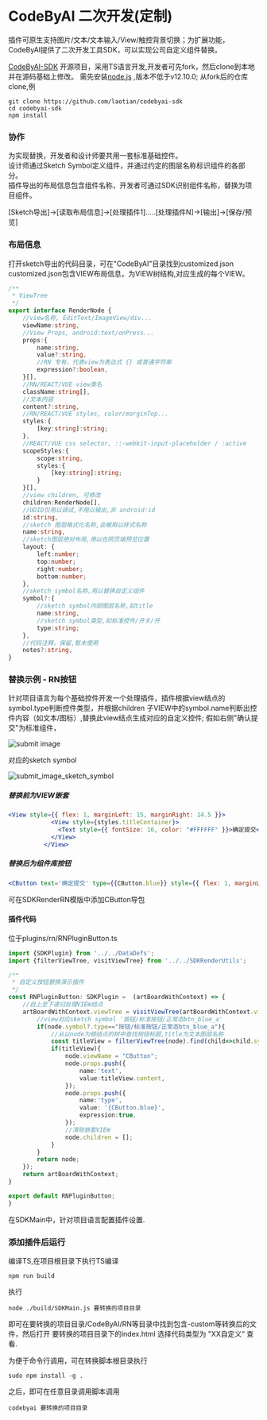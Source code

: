 # CodeByAI 二次开发(定制)
插件可原生支持图片/文本/文本输入/View/触控背景切换；为扩展功能，
CodeByAI提供了二次开发工具SDK，可以实现公司自定义组件替换。

[CodeByAI-SDK](https://github.com/laotian/codebyai-sdk) 开源项目，采用TS语言开发,开发者可先fork，然后clone到本地并在源码基础上修改。
需先安装[node.js](https://nodejs.org/en/) ,版本不低于v12.10.0; 
从fork后的仓库clone,例
```
git clone https://github.com/laotian/codebyai-sdk
cd codebyai-sdk
npm install
```

### 协作
为实现替换，开发者和设计师要共用一套标准基础控件。  
设计师通过Sketch Symbol定义组件，并通过约定的图层名称标识组件的各部分。  
插件导出的布局信息包含组件名称，开发者可通过SDK识别组件名称，替换为项目组件。

[Sketch导出]->[读取布局信息]->[处理插件1].....[处理插件N]->[输出]->[保存/预览]


### 布局信息
打开sketch导出的代码目录，可在"CodeByAI"目录找到customized.json
customized.json包含VIEW布局信息，为VIEW树结构,对应生成的每个VIEW。
```ts
/**
 * ViewTree
 */
export interface RenderNode {
    //view名称, EditText/ImageView/div...
    viewName:string,
    //View Props, android:text/onPress...
    props:{
        name:string,
        value?:string,
        //RN 专有，代表view为表达式 {} 或普通字符串
        expression?:boolean,
    }[],
    //RN/REACT/VUE view类名
    className:string[],
    //文本内容
    content?:string,
    //RN/REACT/VUE styles, color/marginTop...
    styles:{
        [key:string]:string;
    },
    //REACT/VUE css selector, ::-webkit-input-placeholder / :active
    scopeStyles:{
        scope:string,
        styles:{
            [key:string]:string;
        }
    }[],
    //view children, 可修改
    children:RenderNode[],
    //UDID仅用以调试,不用以输出,非 android:id
    id:string,
    //sketch 图层格式化名称,会被用以样式名称
    name:string,
    //sketch图层绝对布局,用以在网页端预览位置
    layout: {
        left:number;
        top:number;
        right:number;
        bottom:number;
    },
    //sketch symbol名称,用以替换自定义组件
    symbol?:{
        //sketch symbol内部图层名称,如title
        name:string,
        //sketch symbol类型,如标准控件/开关/开
        type:string;
    },
    //代码注释，保留,暂未使用
    notes?:string,
}

```

### 替换示例 - RN按钮
针对项目语言为每个基础控件开发一个处理插件，插件根据view结点的symbol.type判断控件类型，并根据children 子VIEW中的symbol.name判断出控件内容（如文本/图标）,替换此view结点生成对应的自定义控件; 
假如右侧"确认提交"为标准组件，

![submit image](https://service.codebyai.com/images/btn_blue_a.png)


对应的sketch symbol  

![submit_image_sketch_symbol](https://service.codebyai.com/images/symbol_btn_blue_a.png)

##### 替换前为VIEW嵌套
```jsx
<View style={{ flex: 1, marginLeft: 15, marginRight: 14.5 }}>
            <View style={styles.titleContainer}>
              <Text style={{ fontSize: 16, color: "#FFFFFF" }}>确定提交</Text>
            </View>
          </View>
```


##### 替换后为组件库按钮
```jsx
<CButton text='确定提交' type={{CButton.blue}} style={{ flex: 1, marginLeft: 15, marginRight: 14.5 }} />
```
可在SDKRenderRN模版中添加CButton导包

#### 插件代码
位于plugins/rn/RNPluginButton.ts
```ts
import {SDKPlugin} from '../../DataDefs';
import {filterViewTree, visitViewTree} from '../../SDKRenderUtils';

/**
 * 自定义按钮替换演示插件
 */
const RNPluginButton: SDKPlugin =  (artBoardWithContext) => {
    //自上至下递归处理VIEW结点
    artBoardWithContext.viewTree = visitViewTree(artBoardWithContext.viewTree,node => {
        //view对应sketch symbol '按钮/标准按钮/正常态btn_blue_a'
        if(node.symbol?.type=="按钮/标准按钮/正常态btn_blue_a"){
            //从以node为根结点的树中查找按钮标题,title为文本图层名称
            const titleView = filterViewTree(node).find(child=>child.symbol?.name==="title");
            if(titleView){
                node.viewName = "CButton";
                node.props.push({
                    name:'text',
                    value:titleView.content,
                });
                node.props.push({
                    name:'type',
                    value: '{CButton.blue}',
                    expression:true,
                });
                //清除嵌套VIEW
                node.children = [];
            }
        }
        return node;
    });
    return artBoardWithContext;
}

export default RNPluginButton;
}


```

在SDKMain中，针对项目语言配置插件设置.

### 添加插件后运行
编译TS,在项目根目录下执行TS编译
```
npm run build
```

执行
```
node ./build/SDKMain.js 要转换的项目目录
```

即可在要转换的项目目录/CodeByAI/RN等目录中找到包含-custom等转换后的文件，然后打开 要转换的项目目录下的index.html 选择代码类型为 "XX自定义“ 查看.

为便于命令行调用，可在转换脚本根目录执行
```
sudo npm install -g .
```
之后，即可在任意目录调用脚本调用
```
codebyai 要转换的项目目录
```    
